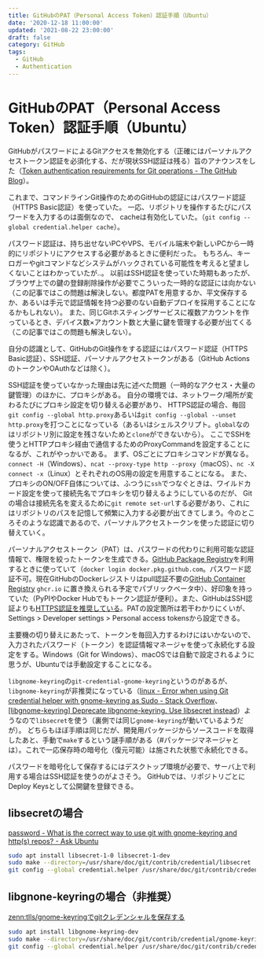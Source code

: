 ```yaml
---
title: GitHubのPAT（Personal Access Token）認証手順（Ubuntu）
date: '2020-12-18 11:00:00'
updated: '2021-08-22 23:00:00'
draft: false
category: GitHub
tags:
  - GitHub
  - Authentication
---
```

# GitHubのPAT（Personal Access Token）認証手順（Ubuntu）

GitHubがパスワードによるGitアクセスを無効化する（正確にはパーソナルアクセストークン認証を必須化する、だが現状SSH認証は残る）旨のアナウンスをした（[Token authentication requirements for Git operations - The GitHub Blog](https://github.blog/2020-12-15-token-authentication-requirements-for-git-operations/)）。

これまで、コマンドラインGit操作のためのGitHubの認証にはパスワード認証（HTTPS Basic認証）を使っていた。
一応、リポジトリを操作するたびにパスワードを入力するのは面倒なので、
cacheは有効化していた。（`git config --global credential.helper cache`）。

パスワード認証は、持ち出せないPCやVPS、モバイル端末や新しいPCから一時的にリポジトリにアクセスする必要があるときに便利だった。
もちろん、キーロガーやgitコマンドなどシステムがハックされている可能性を考えると望ましくないことはわかっていたが..。
以前はSSH認証を使っていた時期もあったが、ブラウザ上での鍵の登録削除操作が必要でこういった一時的な認証には向かない（この記事ではこの問題は解決しない。都度PATを用意するか、平文保存するか、あるいは手元で認証情報を持つ必要のない自動デプロイを採用することになるかもしれない）。
また、同じGitホスティングサービスに複数アカウントを作っているとき、デバイス数×アカウント数と大量に鍵を管理する必要が出てくる（この記事ではこの問題も解決しない）。

自分の認識として、GitHubのGit操作をする認証にはパスワード認証（HTTPS Basic認証）、SSH認証、パーソナルアクセストークンがある（GitHub ActionsのトークンやOAuthなどは除く）。

SSH認証を使っていなかった理由は先に述べた問題（一時的なアクセス・大量の鍵管理）のほかに、プロキシがある。
自分の環境では、ネットワーク/場所が変わるたびにプロキシ設定を切り替える必要があり、
HTTPS認証の場合、毎回`git config --global http.proxy`あるいは`git config --global --unset http.proxy`を打つことになっている（あるいはシェルスクリプト。`global`なのはリポジトリ別に設定を残さないためと`clone`ができないから）。
ここでSSHを使うとHTTPプロキシ経由で通信するためのProxyCommandを設定することになるが、これがやっかいである。
まず、OSごとにプロキシコマンドが異なる。`connect -H`（Windows）、`ncat --proxy-type http --proxy`（macOS）、`nc -X connect -x`（Linux）とそれぞれのOS用の設定を用意することになる。
また、プロキシのON/OFF自体については、ふつうに`ssh`でつなぐときは、ワイルドカード設定を使って接続先名でプロキシを切り替えるようにしているのだが、
Gitの場合は接続先名を変えるために`git remote set-url`する必要があり、これにはリポジトリのパスを記憶して頻繁に入力する必要が出てきてしまう。今のところそのような認識であるので、パーソナルアクセストークンを使った認証に切り替えていく。

パーソナルアクセストークン（PAT）は、パスワードの代わりに利用可能な認証情報で、権限を絞ったトークンを生成できる。[GitHub Package Registry](https://docs.github.com/en/free-pro-team@latest/packages/learn-github-packages/about-github-packages)を利用するときに使っていて（`docker login docker.pkg.github.com`。パスワード認証不可。現在GitHubのDockerレジストリはpull認証不要の[GitHub Container Registry](https://docs.github.com/en/free-pro-team@latest/packages/guides/about-github-container-registry) `ghcr.io` に置き換えられる予定でパブリックベータ中）、好印象を持っていた（PyPIやDocker Hubでもトークン認証が便利）。また、GitHubはSSH認証よりも[HTTPS認証を推奨している](https://docs.github.com/en/free-pro-team@latest/github/getting-started-with-github/set-up-git#next-steps-authenticating-with-github-from-git)。PATの設定箇所は若干わかりにくいが、Settings > Developer settings > Personal access tokensから設定できる。

主要機の切り替えにあたって、トークンを毎回入力するわけにはいかないので、入力されたパスワード（トークン）を認証情報マネージャを使って永続化する設定をする。Windows（Git for Windows）、macOSでは自動で設定されるように思うが、Ubuntuでは手動設定することになる。

`libgnome-keyring`の`git-credential-gnome-keyring`というのがあるが、`libgnome-keyring`が非推奨になっている（[linux - Error when using Git credential helper with gnome-keyring as Sudo - Stack Overflow](https://stackoverflow.com/a/40312117)、[[libgnome-keyring] Deprecate libgnome-keyring. Use libsecret instead](https://mail.gnome.org/archives/commits-list/2014-January/msg01585.html)）ようなので`libsecret`を使う（裏側では同じ`gnome-keyring`が動いているようだが）。
どちらもほぼ手順は同じだが、開発用パッケージからソースコードを取得したあと、手動で`make`するという謎手順がある（\#パッケージマネージャとは）。これで一応保存時の暗号化（復元可能）は施された状態で永続化できる。

パスワードを暗号化して保存するにはデスクトップ環境が必要で、サーバ上で利用する場合はSSH認証を使うのがよさそう。
GitHubでは、リポジトリごとにDeploy Keysとして公開鍵を登録できる。


## libsecretの場合
[password - What is the correct way to use git with gnome-keyring and http(s) repos? - Ask Ubuntu](https://askubuntu.com/a/959662)

```sh
sudo apt install libsecret-1-0 libsecret-1-dev
sudo make --directory=/usr/share/doc/git/contrib/credential/libsecret
git config --global credential.helper /usr/share/doc/git/contrib/credential/libsecret/git-credential-libsecret
```


## libgnone-keyringの場合（非推奨）
[zenn:tlls/gnome-keyringでgitクレデンシャルを保存する](https://zenn.dev/tlls/articles/gnome-keyring-git-credential)

```sh
sudo apt install libgnome-keyring-dev
sudo make --directory=/usr/share/doc/git/contrib/credential/gnome-keyring
git config --global credential.helper /usr/share/doc/git/contrib/credential/gnome-keyring/git-credential-gnome-keyring
```
